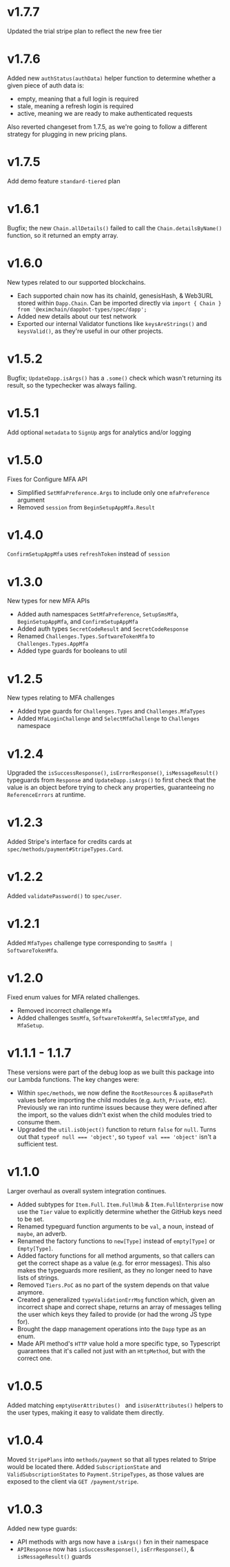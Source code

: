 # v1.7.7
Updated the trial stripe plan to reflect the new free tier

# v1.7.6
Added new `authStatus(authData)` helper function to determine whether a given piece of auth data is:
- empty, meaning that a full login is required
- stale, meaning a refresh login is required
- active, meaning we are ready to make authenticated requests

Also reverted changeset from 1.7.5, as we're going to follow a different strategy for plugging in new pricing plans.

# v1.7.5
Add demo feature `standard-tiered` plan

# v1.6.1
Bugfix; the new `Chain.allDetails()` failed to call the `Chain.detailsByName()` function, so it returned an empty array.

# v1.6.0
New types related to our supported blockchains.
- Each supported chain now has its chainId, genesisHash, & Web3URL stored within `Dapp.Chain`.  Can be imported directly via `import { Chain } from '@eximchain/dappbot-types/spec/dapp';`
- Added new details about our test network
- Exported our internal Validator functions like `keysAreStrings()` and `keysValid()`, as they're useful in our other projects.

# v1.5.2
Bugfix; `UpdateDapp.isArgs()` has a `.some()` check which wasn't returning its result, so the typechecker was always failing.

# v1.5.1
Add optional `metadata` to `SignUp` args for analytics and/or logging

# v1.5.0
Fixes for Configure MFA API
- Simplified `SetMfaPreference.Args` to include only one `mfaPreference` argument
- Removed `session` from `BeginSetupAppMfa.Result`

# v1.4.0
`ConfirmSetupAppMfa` uses `refreshToken` instead of `session`

# v1.3.0
New types for new MFA APIs
- Added auth namespaces `SetMfaPreference`, `SetupSmsMfa`, `BeginSetupAppMfa`, and `ConfirmSetupAppMfa`
- Added auth types `SecretCodeResult` and `SecretCodeResponse`
- Renamed `Challenges.Types.SoftwareTokenMfa` to `Challenges.Types.AppMfa`
- Added type guards for booleans to util

# v1.2.5
New types relating to MFA challenges
- Added type guards for `Challenges.Types` and `Challenges.MfaTypes`
- Added `MfaLoginChallenge` and `SelectMfaChallenge` to `Challenges` namespace

# v1.2.4
Upgraded the `isSuccessResponse()`, `isErrorResponse()`, `isMessageResult()` typeguards from `Response` and `UpdateDapp.isArgs()` to first check that the value is an object before trying to check any properties, guaranteeing no `ReferenceErrors` at runtime.

# v1.2.3
Added Stripe's interface for credits cards at `spec/methods/payment#StripeTypes.Card`.

# v1.2.2
Added `validatePassword()` to `spec/user`.

# v1.2.1
Added `MfaTypes` challenge type corresponding to `SmsMfa | SoftwareTokenMfa`.

# v1.2.0
Fixed enum values for MFA related challenges.
- Removed incorrect challenge `Mfa`
- Added challenges `SmsMfa`, `SoftwareTokenMfa`, `SelectMfaType`, and `MfaSetup`.

# v1.1.1 - 1.1.7
These versions were part of the debug loop as we built this package into our Lambda functions.  The key changes were:
- Within `spec/methods`, we now define the `RootResources` & `apiBasePath` values before importing the child modules (e.g. `Auth`, `Private`, etc).  Previously we ran into runtime issues because they were defined after the import, so the values didn't exist when the child modules tried to consume them.
- Upgraded the `util.isObject()` function to return `false` for `null`.  Turns out that `typeof null === 'object'`, so `typeof val === 'object'` isn't a sufficient test.

# v1.1.0
Larger overhaul as overall system integration continues.
- Added subtypes for `Item.Full`.  `Item.FullHub` & `Item.FullEnterprise` now use the `Tier` value to explicitly determine whether the GitHub keys need to be set.
- Renamed typeguard function arguments to be `val`, a noun, instead of `maybe`, an adverb.
- Renamed the factory functions to `new[Type]` instead of `empty[Type]` or `Empty[Type]`.
- Added factory functions for all method arguments, so that callers can get the correct shape as a value (e.g. for error messages).  This also makes the typeguards more resilient, as they no longer need to have lists of strings.
- Removed `Tiers.PoC` as no part of the system depends on that value anymore.
- Created a generalized `typeValidationErrMsg` function which, given an incorrect shape and correct shape, returns an array of messages telling the user which keys they failed to provide (or had the wrong JS type for).
- Brought the dapp management operations into the `Dapp` type as an enum.
- Made API method's `HTTP` value hold a more specific type, so Typescript guarantees that it's called not just with an `HttpMethod`, but with the correct one. 

# v1.0.5
Added matching `emptyUserAttributes() ` and `isUserAttributes()` helpers to the user types, making it easy to validate them directly.

# v1.0.4
Moved `StripePlans` into `methods/payment` so that all types related to Stripe would be located there.  Added `SubscriptionState` and `ValidSubscriptionStates` to `Payment.StripeTypes`, as those values are exposed to the client via `GET /payment/stripe`.

# v1.0.3
Added new type guards:
  - API methods with args now have a `isArgs()` fxn in their namespace
  - `APIResponse` now has `isSuccessResponse()`, `isErrResponse()`, & `isMessageResult()` guards